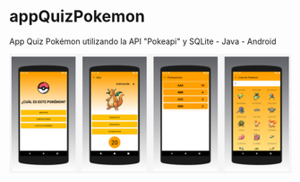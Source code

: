 # appQuizPokemon
App Quiz Pokémon utilizando la API "Pokeapi" y SQLite - Java - Android

<img src="https://raw.githubusercontent.com/GastonPe/appQuizPokemon/main/Screenshot.PNG">
